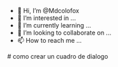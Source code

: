 - 👋 Hi, I’m @Mdcolofox
- 👀 I’m interested in ...
- 🌱 I’m currently learning ...
- 💞️ I’m looking to collaborate on ...
- 📫 How to reach me ...

<!---
Mdcolofox/Mdcolofox is a ✨ special ✨ repository because its `README.md` (this file) appears on your GitHub profile.
You can click the Preview link to take a look at your changes.
---># como crear un cuadro de dialogo 
